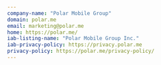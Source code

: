 ```yaml
---
company-name: "Polar Mobile Group"
domain: polar.me
email: marketing@polar.me
home: https://polar.me/
iab-listing-name: "Polar Mobile Group Inc."
iab-privacy-policy: https://privacy.polar.me
privacy-policy: https://polar.me/privacy-policy/
---
```




